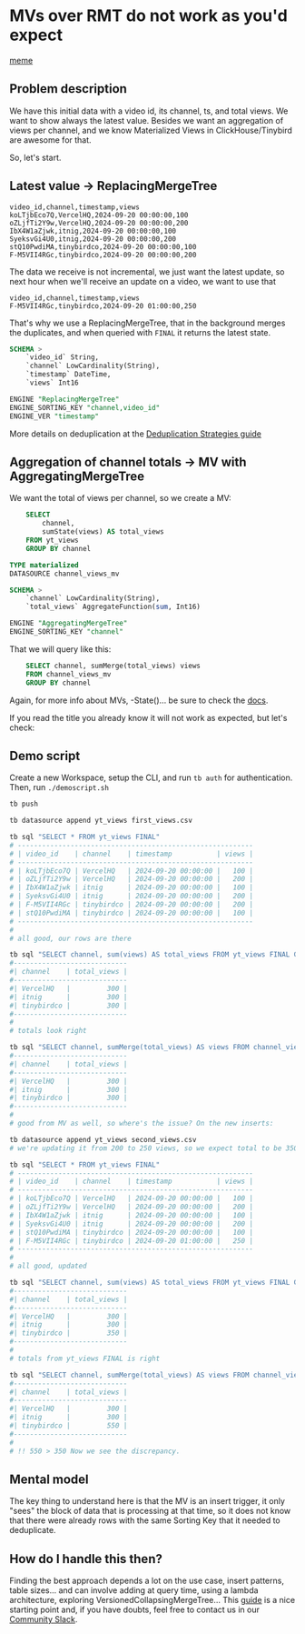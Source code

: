 # MVs over RMT do not work as you'd expect

[meme](https://imgflip.com/i/943xux)

## Problem description

We have this initial data with a video id, its channel, ts, and total views. We want to show always the latest value.
Besides we want an aggregation of views per channel, and we know Materialized Views in ClickHouse/Tinybird are awesome for that.

So, let's start.

## Latest value -> ReplacingMergeTree

```csv
video_id,channel,timestamp,views
koLTjbEco7Q,VercelHQ,2024-09-20 00:00:00,100
oZLjfTi2Y9w,VercelHQ,2024-09-20 00:00:00,200
IbX4W1aZjwk,itnig,2024-09-20 00:00:00,100
SyeksvGi4U0,itnig,2024-09-20 00:00:00,200
stQ10PwdiMA,tinybirdco,2024-09-20 00:00:00,100
F-M5VII4RGc,tinybirdco,2024-09-20 00:00:00,200
```

The data we receive is not incremental, we just want the latest update, so next hour when we'll receive an update on a video, we want to use that

```csv
video_id,channel,timestamp,views
F-M5VII4RGc,tinybirdco,2024-09-20 01:00:00,250
```

That's why we use a ReplacingMergeTree, that in the background merges the duplicates, and when queried with `FINAL` it returns the latest state.

```sql
SCHEMA >
    `video_id` String,
    `channel` LowCardinality(String),
    `timestamp` DateTime,
    `views` Int16

ENGINE "ReplacingMergeTree"
ENGINE_SORTING_KEY "channel,video_id"
ENGINE_VER "timestamp"
```

More details on deduplication at the [Deduplication Strategies guide](https://www.tinybird.co/docs/guides/querying-data/deduplication-strategies)

## Aggregation of channel totals -> MV with AggregatingMergeTree

We want the total of views per channel, so we create a MV:

```sql
    SELECT
        channel,
        sumState(views) AS total_views
    FROM yt_views
    GROUP BY channel

TYPE materialized
DATASOURCE channel_views_mv
```

```sql
SCHEMA >
    `channel` LowCardinality(String),
    `total_views` AggregateFunction(sum, Int16)

ENGINE "AggregatingMergeTree"
ENGINE_SORTING_KEY "channel"
```

That we will query like this:

```sql
    SELECT channel, sumMerge(total_views) views
    FROM channel_views_mv
    GROUP BY channel
```

Again, for more info about MVs, -State()... be sure to check the [docs](https://www.tinybird.co/docs/concepts/materialized-views).

If you read the title you already know it will not work as expected, but let's check:

## Demo script

Create a new Workspace, setup the CLI, and run `tb auth` for authentication. Then, run `./demoscript.sh`

```bash
tb push

tb datasource append yt_views first_views.csv

tb sql "SELECT * FROM yt_views FINAL"
# ----------------------------------------------------------
# | video_id    | channel    | timestamp           | views |
# ----------------------------------------------------------
# | koLTjbEco7Q | VercelHQ   | 2024-09-20 00:00:00 |   100 |
# | oZLjfTi2Y9w | VercelHQ   | 2024-09-20 00:00:00 |   200 |
# | IbX4W1aZjwk | itnig      | 2024-09-20 00:00:00 |   100 |
# | SyeksvGi4U0 | itnig      | 2024-09-20 00:00:00 |   200 |
# | F-M5VII4RGc | tinybirdco | 2024-09-20 00:00:00 |   200 |
# | stQ10PwdiMA | tinybirdco | 2024-09-20 00:00:00 |   100 |
# ----------------------------------------------------------
#
# all good, our rows are there

tb sql "SELECT channel, sum(views) AS total_views FROM yt_views FINAL GROUP BY channel ORDER BY channel"
#----------------------------
#| channel    | total_views |
#----------------------------
#| VercelHQ   |         300 |
#| itnig      |         300 |
#| tinybirdco |         300 |
#----------------------------
#
# totals look right

tb sql "SELECT channel, sumMerge(total_views) AS views FROM channel_views_mv GROUP BY channel ORDER BY channel"
#----------------------------
#| channel    | total_views |
#----------------------------
#| VercelHQ   |         300 |
#| itnig      |         300 |
#| tinybirdco |         300 |
#----------------------------
#
# good from MV as well, so where's the issue? On the new inserts:

tb datasource append yt_views second_views.csv
# we're updating it from 200 to 250 views, so we expect total to be 350 for tinybirdco channel

tb sql "SELECT * FROM yt_views FINAL"
# ----------------------------------------------------------
# | video_id    | channel    | timestamp           | views |
# ----------------------------------------------------------
# | koLTjbEco7Q | VercelHQ   | 2024-09-20 00:00:00 |   100 |
# | oZLjfTi2Y9w | VercelHQ   | 2024-09-20 00:00:00 |   200 |
# | IbX4W1aZjwk | itnig      | 2024-09-20 00:00:00 |   100 |
# | SyeksvGi4U0 | itnig      | 2024-09-20 00:00:00 |   200 |
# | stQ10PwdiMA | tinybirdco | 2024-09-20 00:00:00 |   100 |
# | F-M5VII4RGc | tinybirdco | 2024-09-20 01:00:00 |   250 |
# ----------------------------------------------------------
#
# all good, updated

tb sql "SELECT channel, sum(views) AS total_views FROM yt_views FINAL GROUP BY channel ORDER BY channel"
#----------------------------
#| channel    | total_views |
#----------------------------
#| VercelHQ   |         300 |
#| itnig      |         300 |
#| tinybirdco |         350 |
#----------------------------
#
# totals from yt_views FINAL is right

tb sql "SELECT channel, sumMerge(total_views) AS views FROM channel_views_mv GROUP BY channel ORDER BY channel"
#----------------------------
#| channel    | total_views |
#----------------------------
#| VercelHQ   |         300 |
#| itnig      |         300 |
#| tinybirdco |         550 |
#----------------------------
#
# !! 550 > 350 Now we see the discrepancy.
```

## Mental model

The key thing to understand here is that the MV is an insert trigger, it only "sees" the block of data that is processing at that time, so it does not know that there were already rows with the same Sorting Key that it needed to deduplicate.

## How do I handle this then?

Finding the best approach depends a lot on the use case, insert patterns, table sizes... and can involve adding at query time, using a lambda architecture, exploring VersionedCollapsingMergeTree... This [guide](https://www.tinybird.co/docs/guides/querying-data/lambda-architecture) is a nice starting point and, if you have doubts, feel free to contact us in our [Community Slack](https://www.tinybird.co/docs/community).